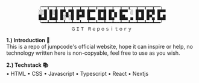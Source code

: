                 ╭━━┳━━┳━━┳━━┳━━┳━━┳━━┳━━┳━━┳━━┳━━┳━━┳━━┳━━┳━━╮
                ░░█ █░█ █▀▄▀█ █▀█ █▀▀ █▀█ █▀▄ █▀▀ ░ █▀█ █▀█ █▀▀
                █▄█ █▄█ █░▀░█ █▀▀ █▄▄ █▄█ █▄▀ ██▄ ▄ █▄█ █▀▄ █▄█
                ╰━━┻━━┻━━┻━━┻━━┻━━┻━━┻━━┻━━┻━━┻━━┻━━┻━━┻━━┻━━╯
                            ＧＩＴ Ｒｅｐｏｓｉｔｏｒｙ

<b>1.) Introduction 🦆</b> </br>
    This is a repo of jumpcode's official website, hope it can inspire or help, no technology written here is non-copyable, feel free to use as you wish.

<b>2.) Techstack 📚</b> </br>
    • HTML
    • CSS
    • Javascript
    • Typescript
    • React
    • Nextjs